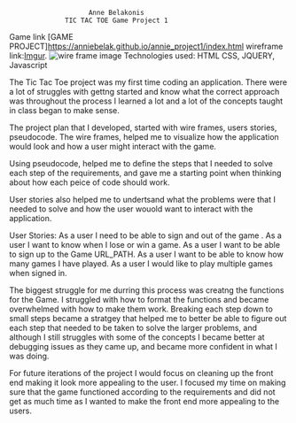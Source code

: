                         Anne Belakonis
                  TIC TAC TOE Game Project 1

Game link
[GAME PROJECT]https://anniebelak.github.io/annie_project1/index.html
wireframe link:[Imgur](http://imgur.com/).
![wire frame image](https://i.imgur.com/KwHwcc0.jpg)
Technologies used:
HTML
CSS,
JQUERY,
Javascript

The Tic Tac Toe project was my first time coding an application. There were a lot of struggles with gettng started
and know what the correct approach was throughout the process I learned a lot and a lot of the concepts
taught in class began to make sense.

The project plan that I developed,  started with wire frames, users stories, pseudocode.
The wire frames, helped me to visualize how the application would look and how a user might
interact with the game.

Using pseudocode, helped me to define the steps that I needed to solve each step of the requirements,
and gave me a starting point when thinking about how each peice of code should work.

User stories also helped me to undertsand what the problems were that I needed to solve and how the user
wouold want to interact with the application.

User Stories:
As a user I need to be able to sign and out of the game .
As a user I want to know when I lose or win a game.
As a user I want to be able to sign up to the Game URL_PATH.
As a user I want to be able to know how many games I have played.
As a user I would like to play multiple games when signed in.

The biggest struggle for me durring this process was creatng the functions for the Game. I struggled with how to format the
functions and became overwhelmed with how to make them work.
Breaking each step down to small steps became a stratgey that helped me to better be able to figure out each step that needed
to be taken to solve the larger problems, and although I still struggles with some of the concepts I became better at
debugging issues as they came up, and became more confident in what I was doing.

For future iterations of the project I would focus on cleaning up the front end making it look more
appealing to the user. I focused my time on making sure that the game functioned according to the requirements and did not
get as much time as I wanted to make the front end more appealing to the users.
